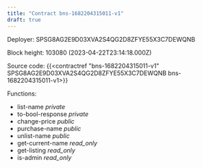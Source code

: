 ```yaml
---
title: "Contract bns-1682204315011-v1"
draft: true
---
```

Deployer: SPSG8AG2E9D03XVA2S4QG2D8ZFYE55X3C7DEWQNB


 



Block height: 103080 (2023-04-22T23:14:18.000Z)

Source code: {{<contractref "bns-1682204315011-v1" SPSG8AG2E9D03XVA2S4QG2D8ZFYE55X3C7DEWQNB bns-1682204315011-v1>}}

Functions:

* list-name _private_
* to-bool-response _private_
* change-price _public_
* purchase-name _public_
* unlist-name _public_
* get-current-name _read_only_
* get-listing _read_only_
* is-admin _read_only_

